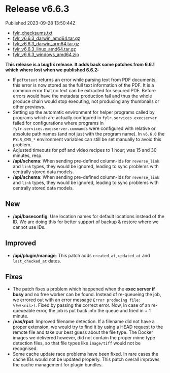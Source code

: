 
# Release v6.6.3

Published 2023-09-28 13:50:44Z

* [fylr_checksums.txt](https://s3.eu-central-1.wasabisys.com/fylr-releases/v6.6.3/fylr_checksums.txt)
* [fylr_v6.6.3_darwin_amd64.tar.gz](https://s3.eu-central-1.wasabisys.com/fylr-releases/v6.6.3/fylr_v6.6.3_darwin_amd64.tar.gz)
* [fylr_v6.6.3_darwin_arm64.tar.gz](https://s3.eu-central-1.wasabisys.com/fylr-releases/v6.6.3/fylr_v6.6.3_darwin_arm64.tar.gz)
* [fylr_v6.6.3_linux_amd64.tar.gz](https://s3.eu-central-1.wasabisys.com/fylr-releases/v6.6.3/fylr_v6.6.3_linux_amd64.tar.gz)
* [fylr_v6.6.3_windows_amd64.zip](https://s3.eu-central-1.wasabisys.com/fylr-releases/v6.6.3/fylr_v6.6.3_windows_amd64.zip)

**This release is a bugfix release. It adds back some patches from 6.6.1 which where lost when we published 6.6.2:**

* If `pdftotext` returns an error while parsing text from PDF documents, this error is now stored as the full text information of the PDF. It is a common error that no text can be extracted for secured PDF. Before errors would have the metadata production fail and thus the whole produce chain would stop executing, not producing any thumbnails or other previews.
* Setting up the automatic environment for helper programs called by programs which are actually configured in `fylr.services.execserver` failed for configurations where programs in `fylr.services.execserver.commands` were configured with relative or absolute path names (and not just with the program name). In `v6.6.0` the `FYLR_CMD_*` environment variables can still be set manually to avoid this problem.
* Adjusted timeouts for pdf and video recipes to 1 hour; was 15 and 30 minutes, resp.
* **/api/schema**: When sending pre-defined column-ids for `reverse_link` and `link` types, they would be ignored, leading to sync problems with centrally stored data models.
 * **/api/schema**: When sending pre-defined column-ids for `reverse_link` and `link` types, they would be ignored, leading to sync problems with centrally stored data models.

## New

* **/api/baseconfig**: Use location names for default locations instead of the ID. We are doing this for better support of backup & restore where we cannot use IDs.

## Improved

* **/api/plugin/manage**: This patch adds `created_at`, `updated_at` and `last_checked_at` dates.

## Fixes

* The patch fixes a problem which happened when the **exec server if busy** and no free worker can be found. Instead of re-queueing the job, we errored out with an error message `Error producing file: %!w(<nil>)`. Fixed by passing the correct error. Now, in case of an re-queueable error, the job is put back into the queue and tried in + 1 minute.
* **/eas/rput**: Improved filename detection. If a filename did not have a proper extension, we would try to find it by using a HEAD request to the remote file and take our best guess about the file type. The Docker images we delivered however, did not contain the proper mime type detection files, so that file types like `image/tiff` would not be recognised.
* Some cache update race problems have been fixed. In rare cases the cache IDs would not be updated properly. This patch overall improves the cache management for plugin bundles.